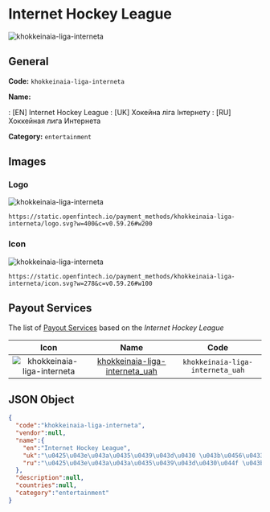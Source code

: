 
# Internet Hockey League 
![khokkeinaia-liga-interneta](https://static.openfintech.io/payment_methods/khokkeinaia-liga-interneta/logo.svg?w=400&c=v0.59.26#w200)  

## General 
**Code:** `khokkeinaia-liga-interneta` 
 
**Name:** 
 
:	[EN] Internet Hockey League 
:	[UK] Хокейна ліга Інтернету 
:	[RU] Хоккейная лига Интернета 
 
**Category:** `entertainment` 
 

## Images 

### Logo 
![khokkeinaia-liga-interneta](https://static.openfintech.io/payment_methods/khokkeinaia-liga-interneta/logo.svg?w=400&c=v0.59.26#w200)  

```
https://static.openfintech.io/payment_methods/khokkeinaia-liga-interneta/logo.svg?w=400&c=v0.59.26#w200
```  

### Icon 
![khokkeinaia-liga-interneta](https://static.openfintech.io/payment_methods/khokkeinaia-liga-interneta/icon.svg?w=278&c=v0.59.26#w100)  

```
https://static.openfintech.io/payment_methods/khokkeinaia-liga-interneta/icon.svg?w=278&c=v0.59.26#w100
```  

## Payout Services 
 
The list of [Payout Services](/payout-services/) based on the _Internet Hockey League_ 

|Icon|Name|Code| 
|:---:|:---:|:---:| 
|![khokkeinaia-liga-interneta](https://static.openfintech.io/payout_methods/khokkeinaia-liga-interneta/icon.svg?w=278&c=v0.59.26#w40) |[khokkeinaia-liga-interneta_uah](/payout-services/khokkeinaia-liga-interneta_uah/)|`khokkeinaia-liga-interneta_uah`| 
 

## JSON Object 

```json
{
  "code":"khokkeinaia-liga-interneta",
  "vendor":null,
  "name":{
    "en":"Internet Hockey League",
    "uk":"\u0425\u043e\u043a\u0435\u0439\u043d\u0430 \u043b\u0456\u0433\u0430 \u0406\u043d\u0442\u0435\u0440\u043d\u0435\u0442\u0443",
    "ru":"\u0425\u043e\u043a\u043a\u0435\u0439\u043d\u0430\u044f \u043b\u0438\u0433\u0430 \u0418\u043d\u0442\u0435\u0440\u043d\u0435\u0442\u0430"
  },
  "description":null,
  "countries":null,
  "category":"entertainment"
}
```  
